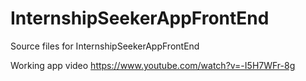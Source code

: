# InternshipSeekerAppFrontEnd
Source files for InternshipSeekerAppFrontEnd

Working app video
https://www.youtube.com/watch?v=-I5H7WFr-8g
